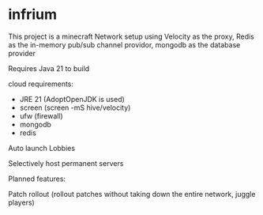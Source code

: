 # infrium
This project is a minecraft Network setup using Velocity as the proxy, Redis as the in-memory pub/sub channel providor, mongodb as the database provider

Requires Java 21 to build

cloud requirements:

- JRE 21 (AdoptOpenJDK is used)
- screen (screen -mS hive/velocity)
- ufw (firewall)
- mongodb
- redis

Auto launch Lobbies

Selectively host permanent servers



Planned features:

Patch rollout (rollout patches without taking down the entire network, juggle players)